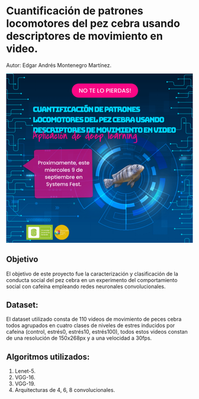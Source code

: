 # Cuantificación de patrones locomotores del pez cebra usando descriptores de movimiento en video.

Autor: Edgar Andrés Montenegro Martínez.

![Texto alternativo](img/BannerFinalZebrafish.png)

## Objetivo
El objetivo de este proyecto fue la caracterización y clasificación de la conducta social del pez cebra en un experimento del comportamiento social con 
cafeína empleando redes neuronales convolucionales.

## Dataset:
El dataset utilizado consta de 110 videos de movimiento de peces cebra todos agrupados en cuatro clases de niveles de estres inducidos por 
cafeina (control, estrés0, estrés10, estrés100), todos estos videos constan de una resolución de 150x268px y a una velocidad a 30fps.

## Algoritmos utilizados:

1. Lenet-5.
2. VGG-16.
3. VGG-19.
4. Arquitecturas de 4, 6, 8 convolucionales.

 
